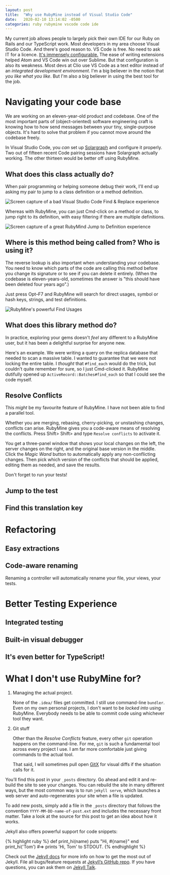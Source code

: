 ```yaml
---
layout: post
title:  "Why use RubyMine instead of Visual Studio Code"
date:   2020-02-10 13:14:02 -0500
categories: ruby rubymine vscode code ide
---
```


My current job allows people to largely pick their own IDE 
for our Ruby on Rails and our TypeScript work.
Most developers in my area choose Visual Studio Code.
And there's good reason to.
VS Code is free. No need to ask IT for a licence. [It's immensely configurable.][extensions]
The ease of writing extensions helped Atom and VS Code win out over Sublime.
But that configuration is also its weakness.
Most devs at Clio use VS Code as a text editor instead of an _integrated development environment_.
I'm a big believer in the notion that _you like what you like_.
But I'm also a big believer in using the best tool for the job.

Navigating your code base
=========================

We are working on an eleven-year-old product and codebase.
One of the most important parts of (object-oriented) software engineering craft is 
knowing how to how send messages between your tiny, single-purpose objects.
It's hard to solve that problem if you cannot move around the codebase freely.

In Visual Studio Code, you _can_ set up [Solargraph][] and configure it properly.
Two out of fifteen recent Code pairing sessions have Solargraph actually working.
The other thirteen would be better off using RubyMine.

What does this class actually do?
---------------------------------

When pair programming or helping someone debug their work,
I'll end up asking my pair to jump to a class definition
or a method definition.

![Screen capture of a bad Visual Studio Code Find & Replace experience](/assets/img/2020-02-10-why-use-rubymine/global-find-and-replace.gif)

Whereas with RubyMine, 
you can just <span class="kbd">Cmd</span>-click on a method or class,
to jump right to its definition,
with easy filtering if there are multiple definitions.

![Screen capture of a great RubyMind Jump to Definition experience](/assets/img/2020-02-10-why-use-rubymine/jump-to-definition.gif)

Where is this method being called from? Who is using it?
--------------------------------------------------------

The reverse lookup is also important when understanding your codebase.
You need to know which parts of the code are calling this method
before you change its signature
or to see if you can delete it entirely.
(When the codebase is eleven-years-old, sometimes the answer is "this should have been deleted four years ago".)

Just press <span class="kbd">Opt</span>&ndash;<span class="kbd">F7</span>
and RubyMine will search for direct usages, symbol or hash keys, strings, and test definitions.

![RubyMine's powerful Find Usages](/assets/img/2020-02-10-why-use-rubymine/find-usages.png)

What does this library method do?
---------------------------------

In practice, exploring your gems doesn't _feel_ any different to a RubyMine user, 
but it has been a delightful surprise for anyone new.

Here's an example. We were writing a query on the replica database that needed
to scan a massive table. I wanted to guarantee that we were not locking the entire table.
I _thought_ that `#find_each` would do the trick, but couldn't quite remember for sure,
so I just <span class="kbd">Cmd</span>-clicked it. RubyMine dutifully opened up
`ActiveRecord::Batches#find_each` so that I could see the code myself.

Resolve Conflicts
-----------------

This _might_ be my favourite feature of RubyMine. 
I have not been able to find a parallel tool.

Whether you are merging, rebasing, cherry-picking, or unstashing changes, conflicts can arise.
RubyMine gives you a code-aware means of resolving the conflicts. 
Press <span class="kbd">Shift></span> <span class="kbd">Shift></span> and type `Resolve conflicts`
to activate it.

You get a three-panel window that shows your local changes on the left, the server changes on the right,
and the original base version in the middle. 
Click the *Magic Wand* button to automatically apply any non-conflicting changes.
Then pick which version of the conflicts that should be applied, 
editing them as needed,
and save the results.

Don't forget to run your tests!

Jump to the test
----------------



Find this translation key
-------------------------



Refactoring
===========

Easy extractions
----------------

Code-aware renaming
-------------------

Renaming a controller will automatically rename your file, your views, your tests.

Better Testing Experience
=========================

Integrated testing
------------------

Built-in visual debugger
------------------------

It's even better for TypeScript!
--------------------------------


What I don't use RubyMine for?
==============================

1. Managing the actual project.

    None of the `.idea/` files get committed. 
    I still use command-line `bundler`. 
    Even on my own personal projects, 
    I don't want to be _locked into_ using RubyMine.
    Everybody needs to be able to commit code using whichever tool they want.

2. Git stuff

    Other than the _Resolve Conflicts_ feature,
    every other `git` operation happens on the command-line. 
    For me, `git` is such a fundamental tool across every project I use.
    I am far more comfortable just giving commands to the actual tool.

    That said, I will sometimes pull open [GitX][] for visual diffs if the situation calls for it.

[extensions]: https://marketplace.visualstudio.com/vscode
[GitX]: https://rowanj.github.io/gitx/
[Solargraph]: https://marketplace.visualstudio.com/items?itemName=castwide.solargraph

You’ll find this post in your `_posts` directory. Go ahead and edit it and re-build the site to see your changes. You can rebuild the site in many different ways, but the most common way is to run `jekyll serve`, which launches a web server and auto-regenerates your site when a file is updated.

To add new posts, simply add a file in the `_posts` directory that follows the convention `YYYY-MM-DD-name-of-post.ext` and includes the necessary front matter. Take a look at the source for this post to get an idea about how it works.

Jekyll also offers powerful support for code snippets:

{% highlight ruby %}
def print_hi(name)
  puts "Hi, #{name}"
end
print_hi('Tom')
#=> prints 'Hi, Tom' to STDOUT.
{% endhighlight %}

Check out the [Jekyll docs][jekyll-docs] for more info on how to get the most out of Jekyll. File all bugs/feature requests at [Jekyll’s GitHub repo][jekyll-gh]. If you have questions, you can ask them on [Jekyll Talk][jekyll-talk].

[jekyll-docs]: https://jekyllrb.com/docs/home
[jekyll-gh]:   https://github.com/jekyll/jekyll
[jekyll-talk]: https://talk.jekyllrb.com/
